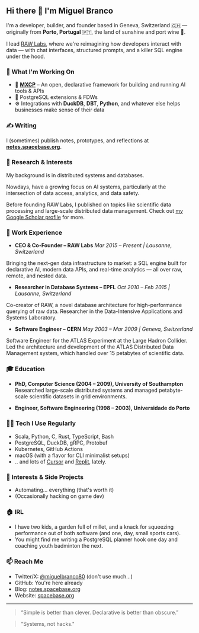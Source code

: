 ## Hi there 👋 I'm Miguel Branco

I'm a developer, builder, and founder based in Geneva, Switzerland 🇨🇭 — originally from **Porto, Portugal** 🇵🇹, the land of sunshine and port wine 🍷.

I lead [RAW Labs](https://www.raw-labs.com), where we're reimagining how developers interact with data — with chat interfaces, structured prompts, and a killer SQL engine under the hood.

### 🚀 What I'm Working On
- 🧠 [**MXCP**](https://mxcp.dev/) – An open, declarative framework for building and running AI tools & APIs
- 🐘 PostgreSQL extensions & FDWs
- ⚙️ Integrations with **DuckDB**, **DBT**, **Python**, and whatever else helps businesses make sense of their data

### ✍️ Writing

I (sometimes) publish notes, prototypes, and reflections at [**notes.spacebase.org**](https://notes.spacebase.org).

### 🎯 Research & Interests
My background is in distributed systems and databases.

Nowdays, have a growing focus on AI systems, particularly at the intersection of data access, analytics, and data safety.

Before founding RAW Labs, I published on topics like scientific data processing and large-scale distributed data management.
Check out [my Google Scholar profile](https://scholar.google.com/citations?hl=en&user=-9HaVzYAAAAJ) for more.

### 💼 Work Experience

- **CEO & Co-Founder – RAW Labs**
_Mar 2015 – Present | Lausanne, Switzerland_

Bringing the next-gen data infrastructure to market: a SQL engine built for declarative AI, modern data APIs, and real-time analytics — all over raw, remote, and nested data.

- **Researcher in Database Systems – EPFL**
_Oct 2010 – Feb 2015 | Lausanne, Switzerland_

Co-creator of RAW, a novel database architecture for high-performance querying of raw data. Researcher in the Data-Intensive Applications and Systems Laboratory.

- **Software Engineer – CERN**
_May 2003 – Mar 2009 | Geneva, Switzerland_

Software Engineer for the ATLAS Experiment at the Large Hadron Collider. Led the architecture and development of the ATLAS Distributed Data Management system, which handled over 15 petabytes of scientific data.

### 🎓 Education

- **PhD, Computer Science (2004 – 2009), University of Southampton**
Researched large-scale distributed systems and managed petabyte-scale scientific datasets in grid environments.

- **Engineer, Software Engineering (1998 – 2003), Universidade do Porto**

### 👨‍💻 Tech I Use Regularly
- Scala, Python, C, Rust, TypeScript, Bash
- PostgreSQL, DuckDB, gRPC, Protobuf
- Kubernetes, GitHub Actions
- macOS (with a flavor for CLI minimalist setups)
- .. and lots of [Cursor](https://cursor.com/) and [Replit](https://replit.com/), lately.

### 🧠 Interests & Side Projects
- Automating... everything (that's worth it)
- (Occasionally hacking on game dev)

### 🏠 IRL
- I have two kids, a garden full of millet, and a knack for squeezing performance out of both software (and one, day, small sports cars).
- You might find me writing a PostgreSQL planner hook one day and coaching youth badminton the next.

### 📫 Reach Me
- Twitter/X: [@miguelbranco80](https://twitter.com/miguelbranco80) (don't use much...)
- GitHub: You're here already
- Blog: [notes.spacebase.org](https://notes.spacebase.org)
- Website: [spacebase.org](https://spacebase.org)

---

> “Simple is better than clever. Declarative is better than obscure.”
 
> "Systems, not hacks."
